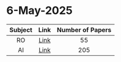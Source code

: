 # 6-May-2025

| Subject | Link | Number of Papers |
|:-----:|:----:|:----------------:|
| RO | [Link](https://github.com/KJaebye/EmbodiedAI-Robotics-arXiv-Daily-Reporter/tree/main/6-May-2025/RO) | 55 |
| AI | [Link](https://github.com/KJaebye/EmbodiedAI-Robotics-arXiv-Daily-Reporter/tree/main/6-May-2025/AI) | 205 |
